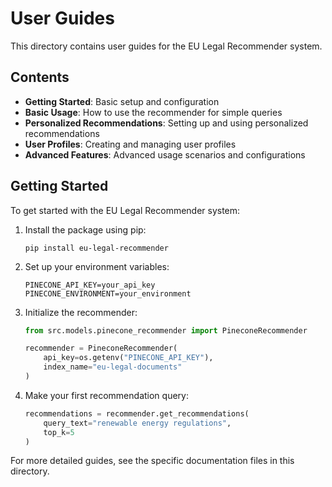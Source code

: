 # User Guides

This directory contains user guides for the EU Legal Recommender system.

## Contents

- **Getting Started**: Basic setup and configuration
- **Basic Usage**: How to use the recommender for simple queries
- **Personalized Recommendations**: Setting up and using personalized recommendations
- **User Profiles**: Creating and managing user profiles
- **Advanced Features**: Advanced usage scenarios and configurations

## Getting Started

To get started with the EU Legal Recommender system:

1. Install the package using pip:
   ```
   pip install eu-legal-recommender
   ```

2. Set up your environment variables:
   ```
   PINECONE_API_KEY=your_api_key
   PINECONE_ENVIRONMENT=your_environment
   ```

3. Initialize the recommender:
   ```python
   from src.models.pinecone_recommender import PineconeRecommender
   
   recommender = PineconeRecommender(
       api_key=os.getenv("PINECONE_API_KEY"),
       index_name="eu-legal-documents"
   )
   ```

4. Make your first recommendation query:
   ```python
   recommendations = recommender.get_recommendations(
       query_text="renewable energy regulations",
       top_k=5
   )
   ```

For more detailed guides, see the specific documentation files in this directory.
